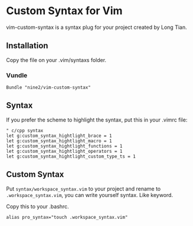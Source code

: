 # Custom Syntax for Vim

vim-custom-syntax is a syntax plug for your project created by Long Tian.

## Installation

Copy the file on your .vim/syntaxs folder.

### Vundle

```
Bundle "nine2/vim-custom-syntax"
```

## Syntax

If you prefer the scheme to highlight the syntax, put this in your .vimrc file: 
```
" c/cpp syntax
let g:custom_syntax_hightlight_brace = 1
let g:custom_syntax_hightlight_macro = 1
let g:custom_syntax_hightlight_functions = 1
let g:custom_syntax_hightlight_operators = 1
let g:custom_syntax_hightlight_custom_type_ts = 1
```

## Custom Syntax

Put `syntax/workspace_syntax.vim` to your project and rename to `.workspace_syntax.vim`, you can write yourself syntax. Like keyword.

Copy this to your .bashrc.
```
alias pro_syntax="touch .workspace_syntax.vim"
```

